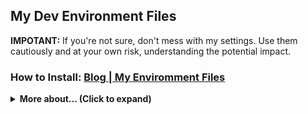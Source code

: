 ## My Dev Environment Files

**IMPOTANT:** If you're not sure, don't mess with my settings. Use them cautiously and at your own risk, understanding the potential impact.

### How to Install: [Blog | My Enviromment Files](https://nopnapatn.dev/)

<details>
    <summary><b>More about... (Click to expand)</b></summary>
    soon..
</details>
